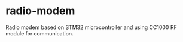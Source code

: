 radio-modem
===========

Radio modem based on STM32 microcontroller and using CC1000 RF module for communication.
